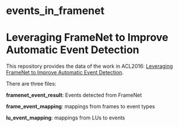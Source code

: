 # events_in_framenet
Leveraging FrameNet to Improve Automatic Event Detection
============================================

This repository provides the data of the work in ACL2016: [Leveraging FrameNet to Improve Automatic Event Detection](https://www.aclweb.org/anthology/P16-1201).

There are three files:

**framenet_event_result**: Events detected from FrameNet 

**frame_event_mapping**: mappings from frames to event types

**lu_event_mapping**: mappings from LUs to events 
